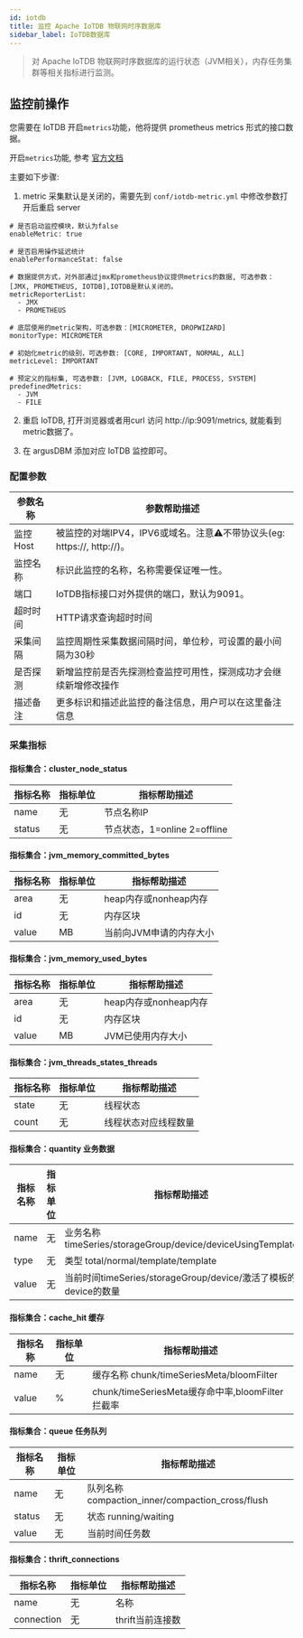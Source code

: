 ```yaml
---
id: iotdb  
title: 监控 Apache IoTDB 物联网时序数据库      
sidebar_label: IoTDB数据库    
---
```


> 对 Apache IoTDB 物联网时序数据库的运行状态（JVM相关），内存任务集群等相关指标进行监测。         

## 监控前操作  

您需要在 IoTDB 开启`metrics`功能，他将提供 prometheus metrics 形式的接口数据。  

开启`metrics`功能, 参考 [官方文档](https://iotdb.apache.org/zh/UserGuide/V0.13.x/Maintenance-Tools/Metric-Tool.html)  

主要如下步骤: 

1. metric 采集默认是关闭的，需要先到 `conf/iotdb-metric.yml` 中修改参数打开后重启 server

```
# 是否启动监控模块，默认为false
enableMetric: true

# 是否启用操作延迟统计
enablePerformanceStat: false

# 数据提供方式，对外部通过jmx和prometheus协议提供metrics的数据, 可选参数：[JMX, PROMETHEUS, IOTDB],IOTDB是默认关闭的。
metricReporterList:
  - JMX
  - PROMETHEUS

# 底层使用的metric架构，可选参数：[MICROMETER, DROPWIZARD]
monitorType: MICROMETER

# 初始化metric的级别，可选参数: [CORE, IMPORTANT, NORMAL, ALL]
metricLevel: IMPORTANT

# 预定义的指标集, 可选参数: [JVM, LOGBACK, FILE, PROCESS, SYSTEM]
predefinedMetrics:
  - JVM
  - FILE
```

2. 重启 IoTDB, 打开浏览器或者用curl 访问 http://ip:9091/metrics, 就能看到metric数据了。 

3. 在 argusDBM 添加对应 IoTDB 监控即可。

### 配置参数   

| 参数名称   | 参数帮助描述                                               |
|--------|------------------------------------------------------|
| 监控Host | 被监控的对端IPV4，IPV6或域名。注意⚠️不带协议头(eg: https://, http://)。 |
| 监控名称   | 标识此监控的名称，名称需要保证唯一性。                                  |
| 端口     | IoTDB指标接口对外提供的端口，默认为9091。                            |
| 超时时间   | HTTP请求查询超时时间                                         |
| 采集间隔   | 监控周期性采集数据间隔时间，单位秒，可设置的最小间隔为30秒                       |
| 是否探测   | 新增监控前是否先探测检查监控可用性，探测成功才会继续新增修改操作                     |
| 描述备注   | 更多标识和描述此监控的备注信息，用户可以在这里备注信息                          |

### 采集指标   

#### 指标集合：cluster_node_status  

| 指标名称    | 指标单位 | 指标帮助描述                  |
| --------- |------|-------------------------|
| name   | 无    | 节点名称IP                  |
| status | 无    | 节点状态，1=online 2=offline |

#### 指标集合：jvm_memory_committed_bytes

| 指标名称  | 指标单位 | 指标帮助描述           |
|-------|------|------------------|
| area  | 无    | heap内存或nonheap内存 |
| id    | 无    | 内存区块             |
| value | MB    | 当前向JVM申请的内存大小    |

#### 指标集合：jvm_memory_used_bytes

| 指标名称      | 指标单位 | 指标帮助描述           |
| ----------- |------|------------------|
| area  | 无    | heap内存或nonheap内存 |
| id    | 无    | 内存区块             |
| value | MB    | JVM已使用内存大小    |

#### 指标集合：jvm_threads_states_threads

| 指标名称      | 指标单位 | 指标帮助描述     |
| ----------- |------|------------|
| state  | 无    | 线程状态       |
| count    | 无    | 线程状态对应线程数量 |

#### 指标集合：quantity 业务数据

| 指标名称 | 指标单位 | 指标帮助描述         |
|--|------|----------------|
| name  | 无    | 业务名称 timeSeries/storageGroup/device/deviceUsingTemplate  |
| type  | 无    | 类型 total/normal/template/template  |
| value | 无    | 当前时间timeSeries/storageGroup/device/激活了模板的device的数量  |

#### 指标集合：cache_hit 缓存

| 指标名称      | 指标单位 | 指标帮助描述                                             |
| ----------- |------|----------------------------------------------------|
| name  | 无    | 缓存名称 chunk/timeSeriesMeta/bloomFilter              |
| value | %    | chunk/timeSeriesMeta缓存命中率,bloomFilter拦截率	 |

#### 指标集合：queue 任务队列

| 指标名称      | 指标单位 | 指标帮助描述                                            |
| ----------- |------|---------------------------------------------------|
| name  | 无    | 队列名称 compaction_inner/compaction_cross/flush      |
| status  | 无    | 状态 running/waiting                                |
| value | 无    | 当前时间任务数	 |

#### 指标集合：thrift_connections

| 指标名称   | 指标单位 | 指标帮助描述      |
|--------|------|-------------|
| name   | 无    | 名称          | 
| connection  | 无   | thrift当前连接数 |
